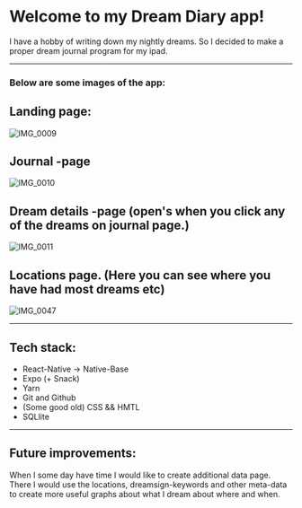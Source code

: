 # Welcome to my Dream Diary app!

I have a hobby of writing down my nightly dreams. So I decided to make a proper dream journal program for my ipad.
********************************************

### Below are some images of the app:

## Landing page:
![IMG_0009](https://user-images.githubusercontent.com/37372229/64928790-7fbd1b00-d825-11e9-88f8-074d18256682.PNG)

## Journal -page
![IMG_0010](https://user-images.githubusercontent.com/37372229/64928789-7f248480-d825-11e9-9a4a-e2e35646ab9d.PNG)

## Dream details -page (open's when you click any of the dreams on journal page.)
![IMG_0011](https://user-images.githubusercontent.com/37372229/64928788-7f248480-d825-11e9-851b-54777accfbc4.PNG)

## Locations page. (Here you can see where you have had most dreams etc)
![IMG_0047](https://user-images.githubusercontent.com/37372229/64928787-7f248480-d825-11e9-8ad4-180b0cc3b832.PNG)

********************************************
## Tech stack:
- React-Native
-> Native-Base
- Expo (+ Snack)
- Yarn
- Git and Github
- (Some good old) CSS && HMTL
- SQLlite
********************************************
## Future improvements:
When I some day have time I would like to create additional data page. There I would use the locations, dreamsign-keywords and other meta-data to create more useful graphs about what I dream about where and when.
